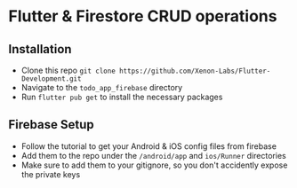 # Flutter & Firestore CRUD operations


## Installation
- Clone this repo `git clone https://github.com/Xenon-Labs/Flutter-Development.git`
- Navigate to the `todo_app_firebase` directory
- Run `flutter pub get` to install the necessary packages

## Firebase Setup
- Follow the tutorial to get your Android & iOS config files from firebase
- Add them to the repo under the `/android/app` and `ios/Runner` directories 
- Make sure to add them to your gitignore, so you don't accidently expose the private keys
